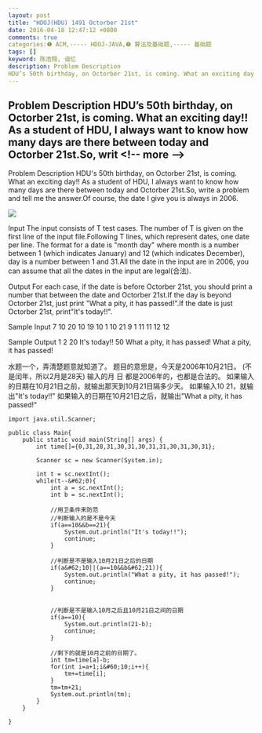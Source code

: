 ```yaml
---
layout: post
title: "HDOJ(HDU) 1491 Octorber 21st"
date: 2016-04-18 12:47:12 +0800
comments: true
categories:❶ ACM,----- HDOJ-JAVA,❺ 算法及基础题,----- 基础题
tags: []
keyword: 陈浩翔, 谙忆
description: Problem Description 
HDU’s 50th birthday, on Octorber 21st, is coming. What an exciting day!! As a student of HDU, I always want to know how many days are there between today and Octorber 21st.So, writ 
---
```



Problem Description 
HDU’s 50th birthday, on Octorber 21st, is coming. What an exciting day!! As a student of HDU, I always want to know how many days are there between today and Octorber 21st.So, writ
&#60;!-- more --&#62;
----------

Problem Description
HDU's 50th birthday, on Octorber 21st, is coming. What an exciting day!! As a student of HDU, I always want to know how many days are there between today and Octorber 21st.So, write a problem and tell me the answer.Of course, the date I give you is always in 2006.

![](http://img.blog.csdn.net/20160418004158380)



Input
The input consists of T test cases. The number of T is given on the first line of the input file.Following T lines, which represent dates, one date per line. The format for a date is "month day" where month is a number between 1 (which indicates January) and 12 (which indicates December), day is a number between 1 and 31.All the date in the input are in 2006, you can assume that all the dates in the input are legal(合法).
 

Output
For each case, if the date is before Octorber 21st, you should print a number that between the date and Octorber 21st.If the day is beyond Octorber 21st, just print "What a pity, it has passed!".If the date is just Octorber 21st, print"It's today!!".

 

Sample Input
7
10 20
10 19
10  1
10 21
9   1
11 11
12 12
 

Sample Output
1
2
20
It's today!!
50
What a pity, it has passed!
What a pity, it has passed!



水题一个，弄清楚题意就知道了。
题目的意思是，今天是2006年10月21日。
(不是闰年，所以2月是28天)
输入的月 日  都是2006年的，也都是合法的。
如果输入的日期在10月21日之前，就输出那天到10月21日隔多少天。
如果输入10 21，就输出"It's today!!"
如果输入的日期在10月21日之后，就输出"What a pity, it has passed!"


```
import java.util.Scanner;

public class Main{
	public static void main(String[] args) {
		int time[]={0,31,28,31,30,31,30,31,31,30,31,30,31};
		
		Scanner sc = new Scanner(System.in);
		
		int t = sc.nextInt();
		while(t--&#62;0){
			int a = sc.nextInt();
			int b = sc.nextInt();
			
			//用卫条件来防范
			//判断输入的是不是今天
			if(a==10&&b==21){
				System.out.println("It's today!!");
				continue;
			}
			
			//判断是不是输入10月21日之后的日期
			if(a&#62;10||(a==10&&b&#62;21)){
				System.out.println("What a pity, it has passed!");
				continue;
			}
			
			
			//判断是不是输入10月之后且10月21日之间的日期
			if(a==10){
				System.out.println(21-b);
				continue;
			}
			
			//剩下的就是10月之前的日期了。
			int tm=time[a]-b;
			for(int i=a+1;i&#60;10;i++){
				tm+=time[i];
			}
			tm=tm+21;
			System.out.println(tm);
		}
	}

}

```

